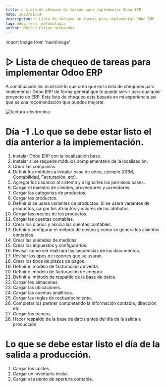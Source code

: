 ```yaml
---
title: ▷ Lista de chequeo de tareas para implementar Odoo ERP
date: 2023/01/14
description: ▷ Lista de chequeo de tareas para implementar Odoo ERP
tag: odoo, erp, metodologia
author: Marlon Falcon Hernandez
---
```

import Image from 'next/image'

# ▷ Lista de chequeo de tareas para implementar Odoo ERP
A continuación les mostraré lo que creo que es la lista de chequeos para implementar Odoo ERP de forma general que te puede servir para cualquier proyecto de ERP. Esta lista de chequeo esta basada en mi experiencia asi que es una recomendación que puedes mejorar.

<Image
  src="/images/posts/check-list-odoo-erp.png"
  alt="factura-electronica"
  width={1280}
  height={720}
  priority
  className="next-image"
/>

# Día -1 .Lo que se debe estar listo el día anterior a la implementación.
1. Instalar Odoo ERP con la localización base.
2. Instalar si se requeire módulos complementario de la localización.
3. Crear las compañias.
4. Definir los módulos a instalar base de odoo, ejemplo (CRM, Contabilidad, Facturación, etc).
5. Agregar los usuarios al sistema y asignarles los permisos bases.
6. Cargar el maestro de clientes, proveedores y acreedores.
7. Cargar las categorías de productos.
8. Cargar los productos.
9. Definir si se usara variantes de productos. Si se usara variantes de productos, cargar los atributos y valores de los atributos.
10. Cargar los precios de los productos.
11. Cargar las cuentas contables.
12. Crear los diarios y asocia las cuentas contables.
13. Definir y configurar el método de costeo y como se genera los asientos contables.
14. Crear las unidades de medidas
15. Crear los impuestos y configurarlos.
16. Revisar como ser realizará las secuencias de los documentos.
17. Revisar los tipos de reportes que se usaran.
18. Crear los tipos de plazos de pagos.
19. Definir el módelo de facturación de venta.
20. Definir el módelo de facturación de compra.
21. Definir el método de respaldo de la base de datos.
22. Cargar los almacenes.
23. Cargar las ubicaciones.
24. Cargar las cuentas analíticas.
25. Cargar las reglas de reabastecimiento.
26. Completar los partner completando la información contable, dirección, etc.
27. Cargar los bancos.
27. Hacer respaldo de la base de datos antes del día de la salida a producción.

#  Lo que se debe estar listo el día de la salida a producción.
1. Cargar los costes.
2. Cargar un inventario inicial.
3. Cargar el asiento de apertura contable.
